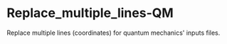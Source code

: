 Replace_multiple_lines-QM
=========================

Replace multiple lines (coordinates) for quantum mechanics' inputs files. 
